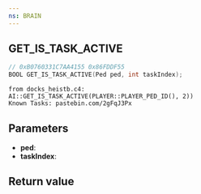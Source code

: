 ```yaml
---
ns: BRAIN
---
```

## GET_IS_TASK_ACTIVE

```c
// 0xB0760331C7AA4155 0x86FDDF55
BOOL GET_IS_TASK_ACTIVE(Ped ped, int taskIndex);
```

```
from docks_heistb.c4:  
AI::GET_IS_TASK_ACTIVE(PLAYER::PLAYER_PED_ID(), 2))  
Known Tasks: pastebin.com/2gFqJ3Px  
```

## Parameters
* **ped**: 
* **taskIndex**:

## Return value
